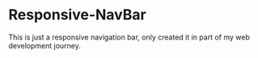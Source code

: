# Responsive-NavBar
This is just a responsive navigation bar, only created it in part of my web development journey.
